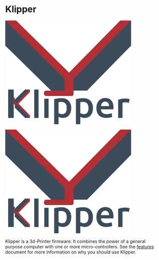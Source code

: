 # Klipper
![Alt text](img/klipper-logo.png?raw=true "Title")

<img src="img/klipper-logo.png?raw=true">

Klipper is a 3d-Printer firmware. It combines the power of a general purpose computer with one or more micro-controllers. See the <a href="https://www.klipper3d.org/Features.html">features</a> document for more information on why you should use Klipper.

